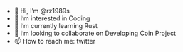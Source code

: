 - 👋 Hi, I’m @rz1989s
- 👀 I’m interested in Coding
- 🌱 I’m currently learning Rust
- 💞️ I’m looking to collaborate on Developing Coin Project
- 📫 How to reach me: twitter

<!---
rz1989s/rz1989s is a ✨ special ✨ repository because its `README.md` (this file) appears on your GitHub profile.
You can click the Preview link to take a look at your changes.
--->
